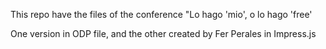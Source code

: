 This repo have the files of the conference "Lo hago 'mio', o lo hago 'free'

One version in ODP file, and the other created by Fer Perales in Impress.js